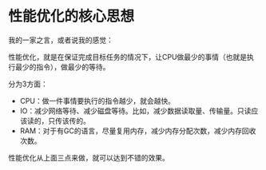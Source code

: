 # 性能优化的核心思想

我的一家之言，或者说我的感觉：

性能优化，就是在保证完成目标任务的情况下，让CPU做最少的事情（也就是执行最少的指令），做最少的等待。

分为3方面：

- CPU：做一件事情要执行的指令越少，就会越快。
- IO：减少网络等待、减少磁盘等待。比如，减少数据读取量、传输量。只读应该读的，只传该传的。
- RAM：对于有GC的语言，尽量复用内存，减少内存分配次数，减少内存回收次数。

性能优化从上面三点来做，就可以达到不错的效果。
